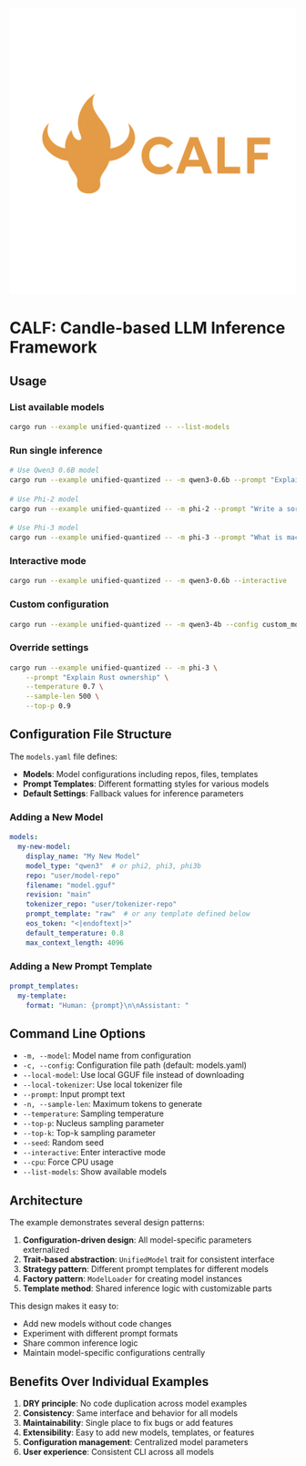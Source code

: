 ![CALF Logo](/docs/calf-logo.png)

# CALF: Candle-based LLM Inference Framework

## Usage

### List available models
```bash
cargo run --example unified-quantized -- --list-models
```

### Run single inference
```bash
# Use Qwen3 0.6B model
cargo run --example unified-quantized -- -m qwen3-0.6b --prompt "Explain quantum computing"

# Use Phi-2 model
cargo run --example unified-quantized -- -m phi-2 --prompt "Write a sorting algorithm"

# Use Phi-3 model
cargo run --example unified-quantized -- -m phi-3 --prompt "What is machine learning?"
```

### Interactive mode
```bash
cargo run --example unified-quantized -- -m qwen3-0.6b --interactive
```

### Custom configuration
```bash
cargo run --example unified-quantized -- -m qwen3-4b --config custom_models.yaml
```

### Override settings
```bash
cargo run --example unified-quantized -- -m phi-3 \
    --prompt "Explain Rust ownership" \
    --temperature 0.7 \
    --sample-len 500 \
    --top-p 0.9
```

## Configuration File Structure

The `models.yaml` file defines:

- **Models**: Model configurations including repos, files, templates
- **Prompt Templates**: Different formatting styles for various models
- **Default Settings**: Fallback values for inference parameters

### Adding a New Model

```yaml
models:
  my-new-model:
    display_name: "My New Model"
    model_type: "qwen3"  # or phi2, phi3, phi3b
    repo: "user/model-repo"
    filename: "model.gguf"
    revision: "main"
    tokenizer_repo: "user/tokenizer-repo"
    prompt_template: "raw"  # or any template defined below
    eos_token: "<|endoftext|>"
    default_temperature: 0.8
    max_context_length: 4096
```

### Adding a New Prompt Template

```yaml
prompt_templates:
  my-template:
    format: "Human: {prompt}\n\nAssistant: "
```

## Command Line Options

- `-m, --model`: Model name from configuration
- `-c, --config`: Configuration file path (default: models.yaml)
- `--local-model`: Use local GGUF file instead of downloading
- `--local-tokenizer`: Use local tokenizer file
- `--prompt`: Input prompt text
- `-n, --sample-len`: Maximum tokens to generate
- `--temperature`: Sampling temperature
- `--top-p`: Nucleus sampling parameter
- `--top-k`: Top-k sampling parameter
- `--seed`: Random seed
- `--interactive`: Enter interactive mode
- `--cpu`: Force CPU usage
- `--list-models`: Show available models

## Architecture

The example demonstrates several design patterns:

1. **Configuration-driven design**: All model-specific parameters externalized
2. **Trait-based abstraction**: `UnifiedModel` trait for consistent interface
3. **Strategy pattern**: Different prompt templates for different models
4. **Factory pattern**: `ModelLoader` for creating model instances
5. **Template method**: Shared inference logic with customizable parts

This design makes it easy to:
- Add new models without code changes
- Experiment with different prompt formats
- Share common inference logic
- Maintain model-specific configurations centrally

## Benefits Over Individual Examples

1. **DRY principle**: No code duplication across model examples
2. **Consistency**: Same interface and behavior for all models
3. **Maintainability**: Single place to fix bugs or add features
4. **Extensibility**: Easy to add new models, templates, or features
5. **Configuration management**: Centralized model parameters
6. **User experience**: Consistent CLI across all models